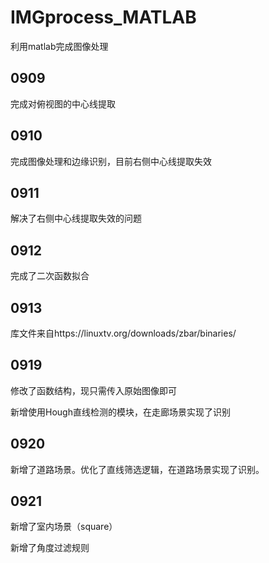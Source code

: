 # IMGprocess_MATLAB
利用matlab完成图像处理

## 0909
完成对俯视图的中心线提取

## 0910
完成图像处理和边缘识别，目前右侧中心线提取失效

## 0911
解决了右侧中心线提取失效的问题

## 0912
完成了二次函数拟合

## 0913
库文件来自https://linuxtv.org/downloads/zbar/binaries/

## 0919
修改了函数结构，现只需传入原始图像即可

新增使用Hough直线检测的模块，在走廊场景实现了识别

## 0920
新增了道路场景。优化了直线筛选逻辑，在道路场景实现了识别。

## 0921
新增了室内场景（square）

新增了角度过滤规则